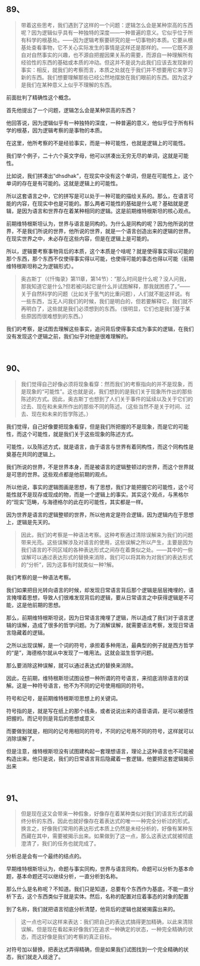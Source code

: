 <h2>89、</h2><blockquote data-pid="oe-NkdmY">带着这些思考，我们遇到了这样的一个问题：逻辑怎么会是某种崇高的东西呢？因为逻辑似乎具有一种独特的深度——一种普遍的意义。它似乎位于所有科学的根基处。——因为逻辑考察要研究的是一切事物的本质。它要从根基处查看事物，它不关心实际发生的事情是这样还是那样的。——它既不源自对自然事实的兴趣，也不源自把握因果关系的需要，而源自一种理解所有经验性的东西的基础或本质的冲动。但这并不是说为此我们应该去发现新的事实：相反，就我们的考察而言，本质之处就在于我们并不想要用它来学习新的东西。我们想要理解那些已经公然地摆放在我们眼前的东西。因为这才是我们在某种意义上似乎不理解的东西。</blockquote><p data-pid="paVUPy1o">前面批判了精确性这个概念。</p><p data-pid="kA45qDQ3">首先他提出了一个问题，逻辑怎么会是某种崇高的东西？</p><p data-pid="iaROMKHE">他回答说，因为逻辑似乎有一种独特的深度，一种普遍的意义，他似乎位于所有科学的根基，因为逻辑考察的是事物的本质。</p><p data-pid="0qCM2_4G">在这里，他所考察的不是经验事实，而是一种可能性，也就是逻辑上的可能性。</p><p data-pid="5MSVaoew">我们举个例子，二十六个英文字母，他可以拼凑出无穷无尽的单词，这就是可能性。</p><p data-pid="U8T7eV-0">比如说，我们拼凑出“dhsdhak”，在现实中没有这个单词，但是在可能性上，这个单词的存在是有可能的。这就是逻辑上的可能性。</p><p data-pid="CAPpcSq5">所以这套语言之中，它的拼写是可以处于一种可能的描绘关系的。那么，在语言可能的内容，在现实中也是可能的。那么两者可能性的基础是什么呢？基础就是逻辑，是因为语言和世界存在着某种相同的逻辑。这是前期维特根斯坦的核心观点。</p><p data-pid="igx6bjuS">前期维特根斯坦认为，世界与语言是同构的。为什么是同构的呢？因为他所说的世界，不是我们所说的世界，他所说的世界，就是一个语言创造出来的逻辑的世界。在现实世界之中，未必存在这些内容，但是在逻辑上是可能的。</p><p data-pid="eRJuv-Pm">所以，逻辑要考察事物背后的本质，这个本质是个啥呢？就是使得事实得以可能的那个东西，那个东西不仅使得事实得以可能，也使得可能的事态也得以可能（前期维特根斯坦称之为逻辑形式）。</p><blockquote data-pid="7BK7HXPC">奥古斯丁（《忏悔录》第11章，第14节）：“那么时间是什么呢？没人问我，那我知道它是什么?但若被问起它是什么并试图解释，那我就困惑了。”——关于自然科学的问题（比如关于氢气的比重问题），人们就不能这样说。有一些东西，当无人问我们的时候，我们是明白的，但若要解释它，我们就不再明白了，这些就是我们必须想到的东西。（很明显，它们也是我们基于某些原因而很难想到的东西。）</blockquote><p data-pid="wK5emUVo">我们的考察，是试图去理解这些事实，追问背后使得事实成为事实的逻辑，在我们没有发现这个逻辑之前，我们似乎对他是很难理解的。</p><p><br></p><h2>90、</h2><blockquote data-pid="PhlxuXDt">我们觉得自己好像必须将现象看穿：然而我们的考察指向的并不是现象，而是现象的“可能性”。这也就是说，我们想到的是我们关于现象所作出的那些陈述的方式。因此，奥古斯丁也想到了人们关于事件的延续以及关于它们的过去、现在和未来所作出的那些不同的陈述。（这些当然不是关于时间、过去、现在和未来的哲学陈述。）</blockquote><p data-pid="vIBdhkpv">我们觉得，自己好像要把现象看穿，但是我们所把握的不是现象，而是它的可能性，而这个可能性，就是我们关于这些现象的陈述方式。</p><p data-pid="4oXvSuQd">可能性，以及陈述方式，就是语言，由于语言与世界有着同构性，而这个同构性是奠基在共同的逻辑上。</p><p data-pid="zlOeHho-">我们所说的世界，不是世界本身，而是被语言的逻辑整顿过的世界，而这个世界就是可思的世界。这些观点都是他前期的观点。</p><p data-pid="ok69Gl4m">所以他说，事实的逻辑图画是思想，有了思想，我们才能把握它的可能性，这个可能性就不是现存或现成的物，而是一个逻辑上的事实。其实这个观点，与黑格尔的“现实”范畴，与海德格尔的此在的可能性，其实都是一样。</p><p data-pid="VUFG_vDE">因为世界是语言的逻辑整顿的世界，所以他肯定是符合逻辑，因为逻辑内在于思想上，逻辑是先天的。</p><blockquote data-pid="Ozdr1oD1">因此，我们的考察是一种语法考察。这种考察通过清除误解来为我们的问题带来光亮。这些误解涉及对语言的使用，这些误解之所以产生，主要是因为我们语言的不同区域的各种表达形式之间存在着类似之处。——其中的一些误解可以通过表达形式的替换来消除，我们可以将其称为对我们的表达形式的“分析”，因为这事有时就类似一种?解。</blockquote><p data-pid="Yp6cotPg">我们考察的是一种语法考察。</p><p data-pid="kgI-Xfn8">我们如果把目光转向语言的时候，却发现日常语言背后那个逻辑是层层掩埋的，语言掩埋着思想，导致人们很难发现背后的逻辑，要从日常语言之中获得逻辑是不可能，这是他前期的思想。</p><p data-pid="ricdiqLK">那么，前期维特根斯坦说，因为日常语言掩埋了逻辑，所以造成了我们对于语言逻辑的误解，造成了很多的哲学问题。为了消解误解，就需要语法考察，发现日常语言隐藏着的逻辑。</p><p data-pid="n91tZDxt">之所以出现误解，是一个词的符号，承担着多种用法，最典型的例子就是西方哲学的“是”，海德格尔就从中发现了一堆用法。这就会滋生哲学问题。</p><p data-pid="vdnsiq-t">那么要消除这种误解，就可以通过表达式的替换来消除。</p><p data-pid="0f_m4Cu3">因此，在前期，维特根斯坦试图设想一种所谓的符号语言，来彻底消除语言的误解。这是一种符号语言，他不为不同的记号使用相同的符号。</p><p data-pid="4f8FfwF2">符号和记号，是前期维特根斯坦思想上的关键词。</p><p data-pid="nZvpDmCK">符号指的是，就是写在纸上的那个线条，或者说说出来的语音语调，是可以被感性把握的。而记号则是背后的思想或意义</p><p data-pid="VxLTXB0p">而要做到就是，相同的记号用相同的符号，不同的记号用不同的符号，这样就可以消除误解了。</p><p data-pid="G514AwEx">但是注意，维特根斯坦没有试图建构起一套理想语言，理论上这种语言也不可能被构造出来。他只是说，我们的日常语言背后隐藏着一套逻辑，他要把这套逻辑揭示出来</p><p><br></p><h2>91、</h2><blockquote data-pid="_khqZCCn">但是现在这又会带来一种假象，好像存在着某种类似对我们的语言形式的最终分析的东西，因此也就好像存在着表达式的唯一一种完全分析过的形式。换言之，好像我们常用的表达形式本质上仍然是未经分析的，好像有某种东西藏在其中，需要被揭示出来。如果做到了这一点，那么这表达式就被彻底澄清了，我们的任务也就完成了。</blockquote><p data-pid="MSlVIgDn">分析总是会有一个最终的结点的。</p><p data-pid="jo_0kLN7">早期维特根斯坦认为，命题与事实同构，世界与语言同构，命题可以分析为基本命题，基本命题还可以继续分析，一直分析到名称。</p><p data-pid="_v0EHvbR">那么什么是名称呢？不知道。我们只是知道，总要有个东西作为基底，不能一直分析下去，这个东西类似于就是实体。然后，名称的配置对应着事态的对象的配置</p><p data-pid="E-CxG9jH">到了名称，我们就把语言彻底分析清楚，他背后的逻辑也就被揭露出来的。</p><blockquote data-pid="zFBd9Of-">这一点也可以这样来表达：我们把自己的表达式搞得更加精确，以此来清除误解。但是现在看起来好像我们在追求一种确定的状态，一种完全精确的状态，而这好像是我们的考察的真正目标。</blockquote><p data-pid="0wxN8mIc">对符号加以替换，把表达式弄得精确，但是如果我们试图找到一个完全精确的状态，我们就走入歧途了。</p><p></p>
